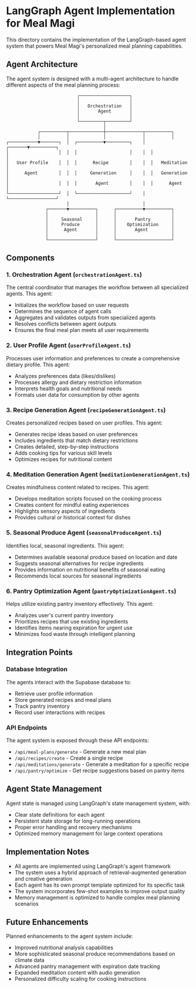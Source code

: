 # LangGraph Agent Implementation for Meal Magi

This directory contains the implementation of the LangGraph-based agent system that powers Meal Magi's personalized meal planning capabilities.

## Agent Architecture

The agent system is designed with a multi-agent architecture to handle different aspects of the meal planning process:

```
                           ┌───────────────────┐
                           │                   │
                           │   Orchestration   │
                           │       Agent       │
                           │                   │
                           └─────────┬─────────┘
                                     │
            ┌──────────┬─────────────┼──────────────┬──────────┐
            │          │             │              │          │
┌───────────▼───────┐  │  ┌──────────▼─────────┐    │  ┌───────▼──────────┐
│                   │  │  │                    │    │  │                  │
│   User Profile    │  │  │      Recipe        │    │  │   Meditation     │
│      Agent        │  │  │     Generation     │    │  │   Generation     │
│                   │  │  │       Agent        │    │  │      Agent       │
└───────────────────┘  │  └────────────────────┘    │  └──────────────────┘
                       │                            │
               ┌───────▼──────────┐      ┌──────────▼──────────┐
               │                  │      │                     │
               │     Seasonal     │      │       Pantry        │
               │     Produce      │      │    Optimization     │
               │      Agent       │      │       Agent         │
               │                  │      │                     │
               └──────────────────┘      └─────────────────────┘
```

## Components

### 1. Orchestration Agent (`orchestrationAgent.ts`)

The central coordinator that manages the workflow between all specialized agents. This agent:
- Initializes the workflow based on user requests
- Determines the sequence of agent calls
- Aggregates and validates outputs from specialized agents
- Resolves conflicts between agent outputs
- Ensures the final meal plan meets all user requirements

### 2. User Profile Agent (`userProfileAgent.ts`)

Processes user information and preferences to create a comprehensive dietary profile. This agent:
- Analyzes preferences data (likes/dislikes)
- Processes allergy and dietary restriction information
- Interprets health goals and nutritional needs
- Formats user data for consumption by other agents

### 3. Recipe Generation Agent (`recipeGenerationAgent.ts`)

Creates personalized recipes based on user profiles. This agent:
- Generates recipe ideas based on user preferences
- Includes ingredients that match dietary restrictions
- Creates detailed, step-by-step instructions
- Adds cooking tips for various skill levels
- Optimizes recipes for nutritional content

### 4. Meditation Generation Agent (`meditationGenerationAgent.ts`)

Creates mindfulness content related to recipes. This agent:
- Develops meditation scripts focused on the cooking process
- Creates content for mindful eating experiences
- Highlights sensory aspects of ingredients
- Provides cultural or historical context for dishes

### 5. Seasonal Produce Agent (`seasonalProduceAgent.ts`)

Identifies local, seasonal ingredients. This agent:
- Determines available seasonal produce based on location and date
- Suggests seasonal alternatives for recipe ingredients
- Provides information on nutritional benefits of seasonal eating
- Recommends local sources for seasonal ingredients

### 6. Pantry Optimization Agent (`pantryOptimizationAgent.ts`)

Helps utilize existing pantry inventory effectively. This agent:
- Analyzes user's current pantry inventory
- Prioritizes recipes that use existing ingredients
- Identifies items nearing expiration for urgent use
- Minimizes food waste through intelligent planning

## Integration Points

### Database Integration

The agents interact with the Supabase database to:
- Retrieve user profile information
- Store generated recipes and meal plans
- Track pantry inventory
- Record user interactions with recipes

### API Endpoints

The agent system is exposed through these API endpoints:
- `/api/meal-plans/generate` - Generate a new meal plan
- `/api/recipes/create` - Create a single recipe
- `/api/meditations/generate` - Generate a meditation for a specific recipe
- `/api/pantry/optimize` - Get recipe suggestions based on pantry items

## Agent State Management

Agent state is managed using LangGraph's state management system, with:
- Clear state definitions for each agent
- Persistent state storage for long-running operations
- Proper error handling and recovery mechanisms
- Optimized memory management for large context operations

## Implementation Notes

- All agents are implemented using LangGraph's agent framework
- The system uses a hybrid approach of retrieval-augmented generation and creative generation
- Each agent has its own prompt template optimized for its specific task
- The system incorporates few-shot examples to improve output quality
- Memory management is optimized to handle complex meal planning scenarios

## Future Enhancements

Planned enhancements to the agent system include:
- Improved nutritional analysis capabilities
- More sophisticated seasonal produce recommendations based on climate data
- Advanced pantry management with expiration date tracking
- Expanded meditation content with audio generation
- Personalized difficulty scaling for cooking instructions